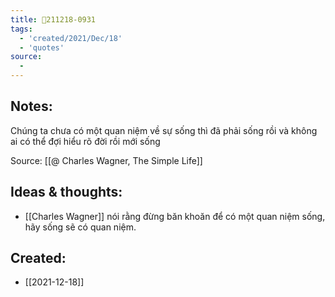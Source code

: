 ```yaml
---
title: 💬211218-0931
tags:
  - 'created/2021/Dec/18'
  - 'quotes'
source:
  - 
---
```


## Notes:
Chúng ta chưa có một quan niệm về sự sống thì đã phải sống rồi và không ai có thể đợi hiểu rõ đời rồi mới sống

Source: [[@ Charles Wagner, The Simple Life]]

## Ideas & thoughts:
- [[Charles Wagner]] nói rằng đừng băn khoăn để có một quan niệm sống, hãy sống sẽ có quan niệm.
## Created:
- [[2021-12-18]]
